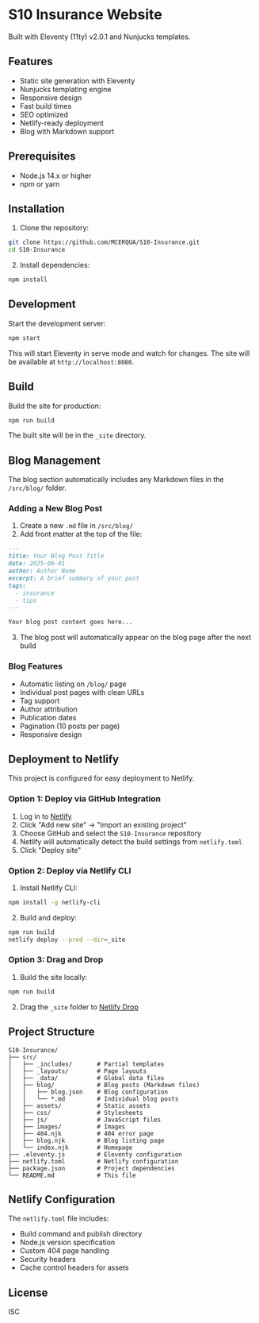 # S10 Insurance Website

Built with Eleventy (11ty) v2.0.1 and Nunjucks templates.

## Features

- Static site generation with Eleventy
- Nunjucks templating engine
- Responsive design
- Fast build times
- SEO optimized
- Netlify-ready deployment
- Blog with Markdown support

## Prerequisites

- Node.js 14.x or higher
- npm or yarn

## Installation

1. Clone the repository:
```bash
git clone https://github.com/MCERQUA/S10-Insurance.git
cd S10-Insurance
```

2. Install dependencies:
```bash
npm install
```

## Development

Start the development server:
```bash
npm start
```

This will start Eleventy in serve mode and watch for changes. The site will be available at `http://localhost:8080`.

## Build

Build the site for production:
```bash
npm run build
```

The built site will be in the `_site` directory.

## Blog Management

The blog section automatically includes any Markdown files in the `/src/blog/` folder.

### Adding a New Blog Post

1. Create a new `.md` file in `/src/blog/`
2. Add front matter at the top of the file:

```markdown
---
title: Your Blog Post Title
date: 2025-06-01
author: Author Name
excerpt: A brief summary of your post
tags:
  - insurance
  - tips
---

Your blog post content goes here...
```

3. The blog post will automatically appear on the blog page after the next build

### Blog Features

- Automatic listing on `/blog/` page
- Individual post pages with clean URLs
- Tag support
- Author attribution
- Publication dates
- Pagination (10 posts per page)
- Responsive design

## Deployment to Netlify

This project is configured for easy deployment to Netlify.

### Option 1: Deploy via GitHub Integration

1. Log in to [Netlify](https://app.netlify.com)
2. Click "Add new site" → "Import an existing project"
3. Choose GitHub and select the `S10-Insurance` repository
4. Netlify will automatically detect the build settings from `netlify.toml`
5. Click "Deploy site"

### Option 2: Deploy via Netlify CLI

1. Install Netlify CLI:
```bash
npm install -g netlify-cli
```

2. Build and deploy:
```bash
npm run build
netlify deploy --prod --dir=_site
```

### Option 3: Drag and Drop

1. Build the site locally:
```bash
npm run build
```

2. Drag the `_site` folder to [Netlify Drop](https://app.netlify.com/drop)

## Project Structure

```
S10-Insurance/
├── src/
│   ├── _includes/       # Partial templates
│   ├── _layouts/        # Page layouts
│   ├── _data/           # Global data files
│   ├── blog/            # Blog posts (Markdown files)
│   │   ├── blog.json    # Blog configuration
│   │   └── *.md         # Individual blog posts
│   ├── assets/          # Static assets
│   ├── css/             # Stylesheets
│   ├── js/              # JavaScript files
│   ├── images/          # Images
│   ├── 404.njk          # 404 error page
│   ├── blog.njk         # Blog listing page
│   └── index.njk        # Homepage
├── .eleventy.js         # Eleventy configuration
├── netlify.toml         # Netlify configuration
├── package.json         # Project dependencies
└── README.md            # This file
```

## Netlify Configuration

The `netlify.toml` file includes:
- Build command and publish directory
- Node.js version specification
- Custom 404 page handling
- Security headers
- Cache control headers for assets

## License

ISC